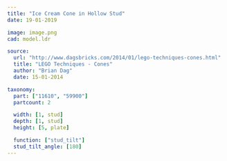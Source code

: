 ```yaml
---
title: "Ice Cream Cone in Hollow Stud"
date: 19-01-2019

image: image.png
cad: model.ldr

source:
  url: "http://www.dagsbricks.com/2014/01/lego-techniques-cones.html"
  title: "LEGO Techniques - Cones"
  author: "Brian Dag"
  date: 15-01-2014

taxonomy:
  part: ["11610", "59900"]
  partcount: 2

  width: [1, stud]
  depth: [1, stud]
  height: [5, plate]

  function: ["stud_tilt"]
  stud_tilt_angle: [180]
---
```

